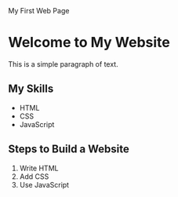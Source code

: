 <!DOCTYPE html>
<html>
<head>
 My First Web Page
</head>
<body>
  <h1>Welcome to My Website</h1>
  <p>This is a simple paragraph of text.</p>
</body>
</html>










<h2>My Skills</h2>
<ul>
  <li>HTML</li>
  <li>CSS</li>
  <li>JavaScript</li>
</ul>

<h2>Steps to Build a Website</h2>
<ol>
  <li>Write HTML</li>
  <li>Add CSS</li>
  <li>Use JavaScript</li>
</ol>
